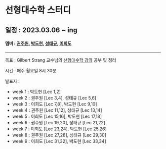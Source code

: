 # 선형대수학 스터디

## 일정 : 2023.03.06 ~ ing

#### 멤버 : [권주원](https://github.com/jwkweon), [박도현](https://github.com/pdh129), [성태규](https://github.com/tag-you), [이희도](https://github.com/Heedo2)

---

목표 : Gilbert Strang 교수님의 [선형대수학 강의](https://ocw.mit.edu/courses/18-06-linear-algebra-spring-2010/pages/syllabus/) 공부 및 정리

시간 : 매주 월요일 8시 30분

발표자 :

- week 1 : 박도현 [Lec 1,2]
- week 2 : 권주원 [Lec 3,4], 성태규 [Lec 5,6]
- week 3 : 이희도 [Lec 7,8], 박도현 [Lec 9,10]
- week 4 : 권주원 [Lec 11,12], 성태규 [Lec 13,14]
- week 5 : 이희도 [Lec 15,16], 박도현 [Lec 17,18]
- week 6 : 권주원 [Lec 19,20], 성태규 [Lec 21,22]
- week 7 : 이희도 [Lec 23,24], 박도현 [Lec 25,26]
- week 8 : 권주원 [Lec 27,28], 성태규 [Lec 29,30]
- week 9 : 이희도 [Lec 31,32], 박도현 [Lec 33,34]

